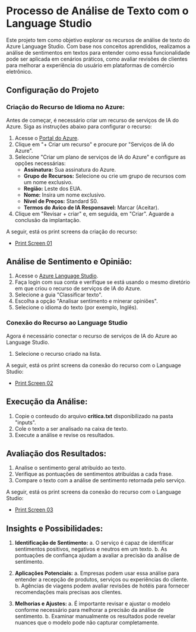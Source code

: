 # Processo de Análise de Texto com o Language Studio

Este projeto tem como objetivo explorar os recursos de análise de texto do Azure Language Studio. Com base nos conceitos aprendidos, realizamos a análise de sentimentos em textos para entender como essa funcionalidade pode ser aplicada em cenários práticos, como avaliar revisões de clientes para melhorar a experiência do usuário em plataformas de comércio eletrônico.

## Configuração do Projeto

### Criação do Recurso de Idioma no Azure:

Antes de começar, é necessário criar um recurso de serviços de IA do Azure. Siga as instruções abaixo para configurar o recurso:

1. Acesse o [Portal do Azure](https://portal.azure.com).
2. Clique em "+ Criar um recurso" e procure por "Serviços de IA do Azure".
3. Selecione "Criar um plano de serviços de IA do Azure" e configure as opções necessárias:
   - **Assinatura:** Sua assinatura do Azure.
   - **Grupo de Recursos:** Selecione ou crie um grupo de recursos com um nome exclusivo.
   - **Região:** Leste dos EUA.
   - **Nome:** Insira um nome exclusivo.
   - **Nível de Preços:** Standard S0.
   - **Termos do Avico de IA Responsavel:** Marcar (Aceitar).
4. Clique em "Revisar + criar" e, em seguida, em "Criar". Aguarde a conclusão da implantação.

A seguir, está os print screens da criação do recurso:

- [Print Screen 01](https://github.com/EduFreitasArantes/lab-ai-900_AnaliseDeSentimentos/blob/main/config/001.jpg)

## Análise de Sentimento e Opinião:

1. Acesse o [Azure Language Studio](https://language.cognitive.azure.com).
2. Faça login com sua conta e verifique se está usando o mesmo diretório em que criou o recurso de serviços de IA do Azure.
3. Selecione a guia "Classificar texto".
4. Escolha a opção "Analisar sentimento e minerar opiniões".
5. Selecione o idioma do texto (por exemplo, Inglês).

### Conexão do Recurso ao Language Studio

Agora é necessário conectar o recurso de serviços de IA do Azure ao Language Studio.

1. Selecione o recurso criado na lista.

A seguir, está os print screens da conexão do recurso com o Language Studio:

- [Print Screen 02](https://github.com/EduFreitasArantes/lab-ai-900_AnaliseDeImagens/blob/main/config/002.jpg)

## Execução da Análise:
1. Copie o conteudo do arquivo **critica.txt** disponibilizado na pasta "inputs".
1. Cole o texto a ser analisado na caixa de texto.
2. Execute a análise e revise os resultados.

## Avaliação dos Resultados:
1. Analise o sentimento geral atribuído ao texto.
2. Verifique as pontuações de sentimentos atribuídas a cada frase.
3. Compare o texto com a análise de sentimento retornada pelo serviço.
  
A seguir, está os print screens da conexão do recurso com o Language Studio:

- [Print Screen 03](https://github.com/EduFreitasArantes/lab-ai-900_AnaliseDeImagens/blob/main/outputs/001.jpg)

## Insights e Possibilidades:
1. **Identificação de Sentimento:**
    a. O serviço é capaz de identificar sentimentos positivos, negativos e neutros em um texto.
    b. As pontuações de confiança ajudam a avaliar a precisão da análise de sentimento.

2. **Aplicações Potenciais:**
    a. Empresas podem usar essa análise para entender a recepção de produtos, serviços ou experiências do cliente.
    b. Agências de viagens podem avaliar revisões de hotéis para fornecer recomendações mais precisas aos clientes.

3. **Melhorias e Ajustes:**
    a. É importante revisar e ajustar o modelo conforme necessário para melhorar a precisão da análise de sentimento.
    b. Examinar manualmente os resultados pode revelar nuances que o modelo pode não capturar completamente.
